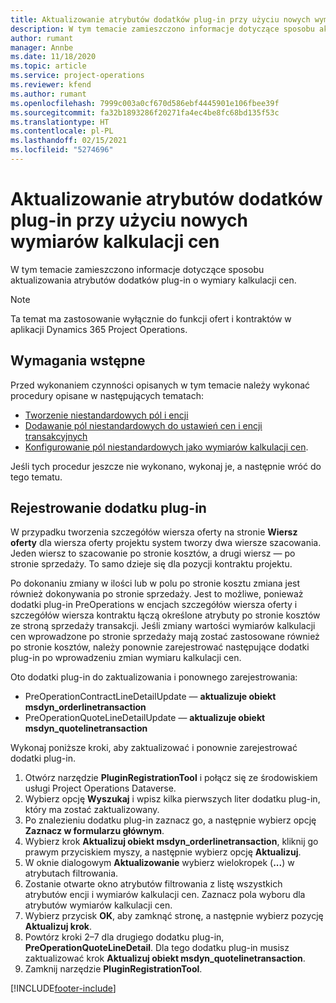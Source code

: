 ```yaml
---
title: Aktualizowanie atrybutów dodatków plug-in przy użyciu nowych wymiarów kalkulacji cen
description: W tym temacie zamieszczono informacje dotyczące sposobu aktualizowania atrybutów dodatków plug-in o wymiary kalkulacji cen.
author: rumant
manager: Annbe
ms.date: 11/18/2020
ms.topic: article
ms.service: project-operations
ms.reviewer: kfend
ms.author: rumant
ms.openlocfilehash: 7999c003a0cf670d586ebf4445901e106fbee39f
ms.sourcegitcommit: fa32b1893286f20271fa4ec4be8fc68bd135f53c
ms.translationtype: HT
ms.contentlocale: pl-PL
ms.lasthandoff: 02/15/2021
ms.locfileid: "5274696"
---
```

# <a name="update-plug-in-attributes-with-new-pricing-dimensions"></a>Aktualizowanie atrybutów dodatków plug-in przy użyciu nowych wymiarów kalkulacji cen

W tym temacie zamieszczono informacje dotyczące sposobu aktualizowania atrybutów dodatków plug-in o wymiary kalkulacji cen.

> [!NOTE]
> Ta temat ma zastosowanie wyłącznie do funkcji ofert i kontraktów w aplikacji Dynamics 365 Project Operations.

## <a name="prerequisites"></a>Wymagania wstępne
Przed wykonaniem czynności opisanych w tym temacie należy wykonać procedury opisane w następujących tematach:

  - [Tworzenie niestandardowych pól i encji](create-custom-fields-entities-pricing-dimensions.md) 
  - [Dodawanie pól niestandardowych do ustawień cen i encji transakcyjnych ](add-custom-fields-price-setup-transactional-entities.md)
  - [Konfigurowanie pól niestandardowych jako wymiarów kalkulacji cen](set-up-custom-fields-pricing-dimensions.md). 
  
Jeśli tych procedur jeszcze nie wykonano, wykonaj je, a następnie wróć do tego tematu.

## <a name="register-a-plug-in"></a>Rejestrowanie dodatku plug-in
W przypadku tworzenia szczegółów wiersza oferty na stronie **Wiersz oferty** dla wiersza oferty projektu system tworzy dwa wiersze szacowania. Jeden wiersz to szacowanie po stronie kosztów, a drugi wiersz — po stronie sprzedaży. To samo dzieje się dla pozycji kontraktu projektu.

Po dokonaniu zmiany w ilości lub w polu po stronie kosztu zmiana jest również dokonywania po stronie sprzedaży. Jest to możliwe, ponieważ dodatki plug-in PreOperations w encjach szczegółów wiersza oferty i szczegółów wiersza kontraktu łączą określone atrybuty po stronie kosztów ze stroną sprzedaży transakcji. Jeśli zmiany wartości wymiarów kalkulacji cen wprowadzone po stronie sprzedaży mają zostać zastosowane również po stronie kosztów, należy ponownie zarejestrować następujące dodatki plug-in po wprowadzeniu zmian wymiaru kalkulacji cen.

Oto dodatki plug-in do zaktualizowania i ponownego zarejestrowania:

- PreOperationContractLineDetailUpdate — **aktualizuje obiekt msdyn_orderlinetransaction**
- PreOperationQuoteLineDetailUpdate — **aktualizuje obiekt msdyn_quotelinetransaction**

Wykonaj poniższe kroki, aby zaktualizować i ponownie zarejestrować dodatki plug-in.

1. Otwórz narzędzie **PluginRegistrationTool** i połącz się ze środowiskiem usługi Project Operations Dataverse.
2. Wybierz opcję **Wyszukaj** i wpisz kilka pierwszych liter dodatku plug-in, który ma zostać zaktualizowany.
3. Po znalezieniu dodatku plug-in zaznacz go, a następnie wybierz opcję **Zaznacz w formularzu głównym**.
4. Wybierz krok **Aktualizuj obiekt msdyn_orderlinetransaction**, kliknij go prawym przyciskiem myszy, a następnie wybierz opcję **Aktualizuj**.
5. W oknie dialogowym **Aktualizowanie** wybierz wielokropek (**...**) w atrybutach filtrowania.
6. Zostanie otwarte okno atrybutów filtrowania z listę wszystkich atrybutów encji i wymiarów kalkulacji cen. Zaznacz pola wyboru dla atrybutów wymiarów kalkulacji cen.
7. Wybierz przycisk **OK**, aby zamknąć stronę, a następnie wybierz pozycję **Aktualizuj krok**.
8. Powtórz kroki 2–7 dla drugiego dodatku plug-in, **PreOperationQuoteLineDetail**. Dla tego dodatku plug-in musisz zaktualizować krok **Aktualizuj obiekt msdyn_quotelinetransaction**.
9. Zamknij narzędzie **PluginRegistrationTool**.


[!INCLUDE[footer-include](../includes/footer-banner.md)]
